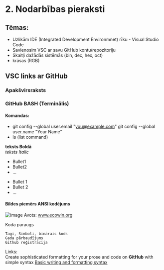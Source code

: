 # 2. Nodarbības pieraksti

## Tēmas:
* Uzlikām IDE (Integrated Development Environmnet) rīku -  Visual Studio Code
* Savienosim VSC ar savu GitHub kontu/repozitoriju
* Skaitļi dažādās sistēmās (bin, dec, hex, oct)
* krāsas (RGB)


## VSC links ar GitHub
### Apakšvirsraksts

### GitHub BASH (Terminālis)

#### Komandas: 
* git config --global user.email "you@example.com"
git config --global user.name "Your Name"
* ls (list command) 

**teksts Boldā**   
*teksts Italic*

* Bullet1
* Bullet2
* ...
- Bullet 1
- Bullet 2
- ...

#### Bildes piemērs ANSI kodējums

![image](http://www.ecowin.org/aulas/resources/tables/asciitable.jpg)
Avots: www.ecowin.org

Koda paraugs
````
Tagi, Simboli, binārais kods  
Gada pārbaudījums  
Github reģistrācija
````
Links:  
Create sophisticated formatting for your prose and code on **GitHub** with simple syntax
[Basic writing and formatting syntax](https://docs.github.com/en/get-started/writing-on-github/getting-started-with-writing-and-formatting-on-github/basic-writing-and-formatting-syntax#quoting-text)
